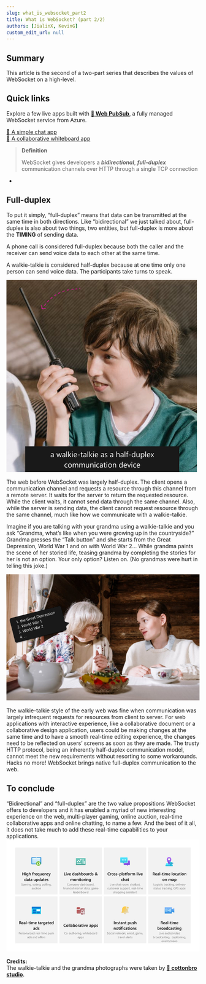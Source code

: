 ```yaml
---
slug: what_is_websocket_part2
title: What is WebSocket? (part 2/2)
authors: [JialinX, KevinG]
custom_edit_url: null
---
```

<main>

## **Summary**  
This article is the second of a two-part series that describes the values of WebSocket on a high-level.

## **Quick links**
Explore a few live apps built with __[:link: Web PubSub](https://learn.microsoft.com/en-us/azure/azure-web-pubsub/overview)__, a fully managed WebSocket service from Azure.  

[:link: A simple chat app](https://azure.github.io/azure-webpubsub/demos/chat)  
[:link: A collaborative whiteboard app](https://azure.github.io/azure-webpubsub/demos/whiteboard) 


> **Definition**
> 
> WebSocket gives developers a **_bidirectional_**, **_full-duplex_** communication channels over HTTP through a single TCP connection 

-

## **Full-duplex**
To put it simply, “full-duplex” means that data can be transmitted at the same time in both directions. Like “bidirectional” we just talked about, full-duplex is also about two things, two entities, but full-duplex is more about the **TIMING** of sending data. 

A phone call is considered full-duplex because both the caller and the receiver can send voice data to each other at the same time. 

A walkie-talkie is considered half-duplex because at one time only one person can send voice data. The participants take turns to speak. 

![Picture of a walkie-talkie](./walkie_talkie.jpg)

The web before WebSocket was largely half-duplex. The client opens a communication channel and requests a resource through this channel from a remote server. It waits for the server to return the requested resource. While the client waits, it cannot send data through the same channel. Also, while the server is sending data, the client cannot request resource through the same channel, much like how we communicate with a walkie-talkie. 

Imagine if you are talking with your grandma using a walkie-talkie and you ask “Grandma, what’s like when you were growing up in the countryside?” Grandma presses the “Talk button” and she starts from the Great Depression, World War 1 and on with World War 2… While grandma paints the scene of her storied life, teasing grandma by completing the stories for her is not an option. Your only option? Listen on. (No grandmas were hurt in telling this joke.) 

![Picture of a grandma and her granddaughter](./grandma.jpg)

The walkie-talkie style of the early web was fine when communication was largely infrequent requests for resources from client to server. For web applications with interactive experience, like a collaborative document or a collaborative design application, users could be making changes at the same time and to have a smooth real-time editing experience, the changes need to be reflected on users’ screens as soon as they are made. The trusty HTTP protocol, being an inherently half-duplex communication model, cannot meet the new requirements without resorting to some workarounds. Hacks no more! WebSocket brings native full-duplex communication to the web.

## **To conclude**
“Bidirectional” and “full-duplex” are the two value propositions WebSocket offers to developers and it has enabled a myriad of new interesting experience on the web, multi-player gaming, online auction, real-time collaborative apps and online chatting, to name a few. And the best of it all, it does not take much to add these real-time capabilities to your applications. 
![Some scenarios that can be enabled by WebSocket](./scenarios.jpg)


**Credits:**  
The walkie-talkie and the grandma photographs were taken by __[:link: cottonbro studio](https://www.pexels.com/@cottonbro/)__.  

</main>